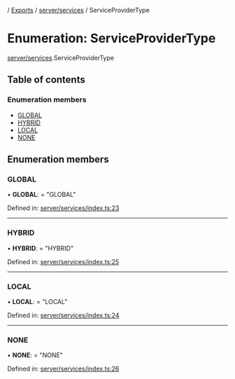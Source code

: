 [](../README.md) / [Exports](../modules.md) / [server/services](../modules/server_services.md) / ServiceProviderType

# Enumeration: ServiceProviderType

[server/services](../modules/server_services.md).ServiceProviderType

## Table of contents

### Enumeration members

- [GLOBAL](server_services.serviceprovidertype.md#global)
- [HYBRID](server_services.serviceprovidertype.md#hybrid)
- [LOCAL](server_services.serviceprovidertype.md#local)
- [NONE](server_services.serviceprovidertype.md#none)

## Enumeration members

### GLOBAL

• **GLOBAL**: = "GLOBAL"

Defined in: [server/services/index.ts:23](https://github.com/onzag/itemize/blob/0569bdf2/server/services/index.ts#L23)

___

### HYBRID

• **HYBRID**: = "HYBRID"

Defined in: [server/services/index.ts:25](https://github.com/onzag/itemize/blob/0569bdf2/server/services/index.ts#L25)

___

### LOCAL

• **LOCAL**: = "LOCAL"

Defined in: [server/services/index.ts:24](https://github.com/onzag/itemize/blob/0569bdf2/server/services/index.ts#L24)

___

### NONE

• **NONE**: = "NONE"

Defined in: [server/services/index.ts:26](https://github.com/onzag/itemize/blob/0569bdf2/server/services/index.ts#L26)
